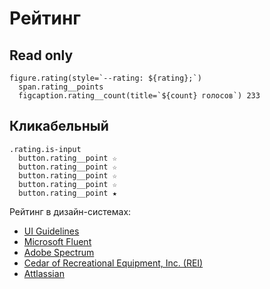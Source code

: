# Рейтинг

## Read only

```pug
figure.rating(style=`--rating: ${rating};`)
  span.rating__points
  figcaption.rating__count(title=`${count} голосов`) 233
```

## Кликабельный

```pug
.rating.is-input
  button.rating__point ☆
  button.rating__point ☆
  button.rating__point ☆
  button.rating__point ☆
  button.rating__point ★
```

Рейтинг в дизайн-системах:

- [UI Guidelines](https://www.uiguideline.com/components/rating)
- [Microsoft Fluent](https://developer.microsoft.com/en-us/fluentui#/controls/web/rating)
- [Adobe Spectrum](https://opensource.adobe.com/spectrum-css/rating.html)
- [Cedar of Recreational Equipment, Inc. (REI)](https://rei.github.io/rei-cedar-docs/components/rating/)
- [Attlassian](https://atlaskit.atlassian.com/packages/design-system/rating)
